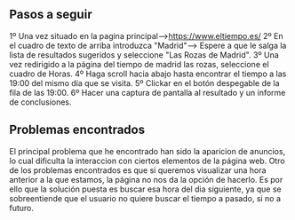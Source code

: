 ## Pasos a seguir
1º Una vez situado en la pagina principal-->https://www.eltiempo.es/
2º En el cuadro de texto de arriba introduzca "Madrid"—> Espere a que le salga la lista de resultados sugeridos y 
seleccione "Las Rozas de Madrid".
3º Una vez redirigido a la página del tiempo de madrid las rozas, seleccione el cuadro de Horas.
4º Haga scroll hacia abajo hasta encontrar el tiempo a las 19:00 del mismo día que se visita.
5º Clickar en el botón despegable de la fila de las 19:00.
6º Hacer una captura de pantalla al resultado y un informe de conclusiones.

## Problemas encontrados
El principal problema que he encontrado han sido la aparicion de anuncios, lo cual dificulta la interaccion con ciertos 
elementos de la página web.
Otro de los problemas encontrados es que si queremos visualizar una hora anterior a la que estamos, la página no nos da 
la opción de hacerlo. Es por ello que la solución puesta es buscar esa hora del dia siguiente, ya que se sobreentiende 
que el usuario no quiere buscar el tiempo a pasado, si no a futuro.
